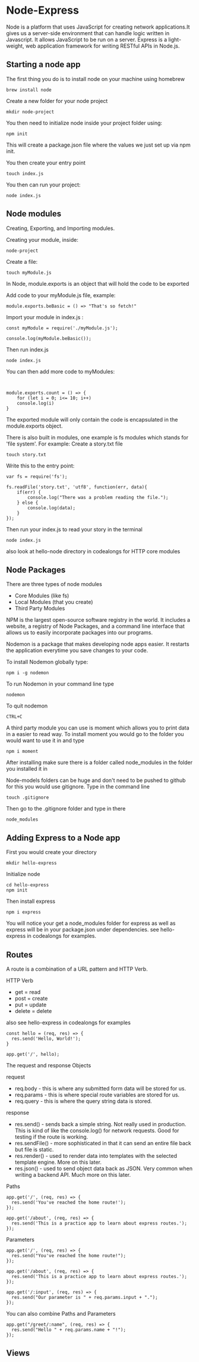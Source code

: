 # Node-Express

Node is a platform that uses JavaScript for creating network applications.It gives us a server-side environment that can handle logic written in Javascript. It allows JavaScript to be run on a server. Express is a light-weight, web application framework for writing RESTful APIs in Node.js.

## Starting a node app

The first thing you do is to install node on your machine using homebrew
```
brew install node
```
Create a new folder for your node project
```
mkdir node-project
```
You then need to initialize node inside your project folder using:
```
npm init
```
This will create a package.json file where the values we just set up via npm init.

You then create your entry point
```
touch index.js
```
You then can run your project:
```
node index.js
```
## Node modules

Creating, Exporting, and Importing modules.

Creating your module, inside:
```
node-project
```
Create a file:
```
touch myModule.js
```
In Node, module.exports is an object that will hold the code to be exported

Add code to your myModule.js file, example:
```
module.exports.beBasic = () => "That's so fetch!"
```
Import your module in index.js :
```
const myModule = require('./myModule.js');

console.log(myModule.beBasic());
```
Then run index.js
```
node index.js
```
You can then add more code to myModules:
```


module.exports.count = () => {
    for (let i = 0; i<= 10; i++)
    console.log(i)
}

```
The exported module will only contain the code is encapsulated in the module.exports object.

There is also built in modules, one example is fs modules which stands for 'file system'. For example:
Create a story.txt file
```
touch story.txt
```
Write this to the entry point:
```
var fs = require('fs');

fs.readFile('story.txt', 'utf8', function(err, data){
    if(err) {
        console.log("There was a problem reading the file.");
    } else {
        console.log(data);
    }
});
```
Then run your index.js to read your story in the terminal
```
node index.js
```
also look at hello-node directory in codealongs for HTTP core modules
## Node Packages 

There are three types of node modules
* Core Modules (like fs) 
* Local Modules (that you create) 
* Third Party Modules


NPM is the largest open-source software registry in the world. It includes a website, a registry of Node Packages, and a command line interface that allows us to easily incorporate packages into our programs.

Nodemon is a package that makes developing node apps easier. It restarts the application everytime you save changes to your code.

To install Nodemon globally type:
```
npm i -g nodemon
```
To run Nodemon in your command line type
```
nodemon
```
To quit nodemon
```
CTRL+C
```

A third party module you can use is moment which allows you to print data in
a easier to read way.
To install moment you would go to the folder you would want to use it in and type
```
npm i moment
```
After installing make sure there is a folder called node_modules in the folder you installed it in

Node-models folders can be huge and don't need to be pushed to github for this you would use gitignore. Type in the command line
```
touch .gitignore
```
Then go to the .gitignore folder and type in there
```
node_modules
```

## Adding Express to a Node app

First you would create your directory
```
mkdir hello-express
```
Initialize node
```
cd hello-express
npm init
```
Then install express
```
npm i express
```
You will notice your get a node_modules folder for express as well as express will be in your package.json under dependencies.
see hello-express in codealongs for examples.

## Routes 

A route is a combination of a URL pattern and HTTP Verb.

HTTP Verb
* get = read
* post = create
* put = update
* delete = delete

also see hello-express in codealongs for examples
```
const hello = (req, res) => {
  res.send('Hello, World!');
}

app.get('/', hello);
```
The request and response Objects

request
* req.body - this is where any submitted form data will be stored for us.
* req.params - this is where special route variables are stored for us.
* req.query - this is where the query string data is stored.

response
* res.send() - sends back a simple string. Not really used in production. This is kind of like the console.log() for network requests. Good for testing if the route is working.
* res.sendFile() - more sophisticated in that it can send an entire file back but file is static.
* res.render() - used to render data into templates with the selected template engine. More on this later.
* res.json() - used to send object data back as JSON. Very common when writing a backend API. Much more on this later.

Paths

```
app.get('/', (req, res) => {
  res.send('You've reached the home route!');
});

app.get('/about', (req, res) => {
  res.send('This is a practice app to learn about express routes.');
});
```

Parameters

```
app.get('/', (req, res) => {
  res.send("You've reached the home route!");
});

app.get('/about', (req, res) => {
  res.send('This is a practice app to learn about express routes.');
});

app.get('/:input', (req, res) => {
  res.send("Our parameter is " + req.params.input + ".");
});
```

You can also combine Paths and Parameters

```
app.get("/greet/:name", (req, res) => {
  res.send("Hello " + req.params.name + "!");
});
```

## Views 



